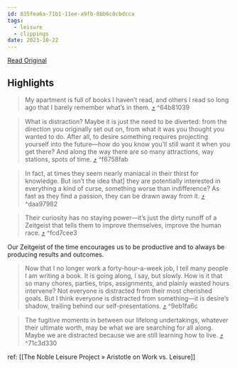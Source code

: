 ```yaml
---
id: 835fea6a-71b1-11ee-a9fb-8bb6c0cbdcca
tags:
  - leisure
  - clippings
date: 2023-10-22
---
```


[Read Original](https://www.theparisreview.org/blog/2023/08/23/in-this-essay-i-will-on-distraction)

## Highlights

> My apartment is full of books I haven’t read, and others I read so long ago that I barely remember what’s in them. [⤴️](https://omnivore.app/me/the-paris-review-in-this-essay-i-will-on-distraction-the-paris-r-18b5cf6fc29#64b81039-97be-4378-9138-7465936953f9)  ^64b81039

> What is distraction? Maybe it is just the need to be diverted: from the direction you originally set out on, from what it was you thought you wanted to do. After all, to desire something requires projecting yourself into the future—how do you know you’ll still want it when you get there? And along the way there are so many attractions, way stations, spots of time. [⤴️](https://omnivore.app/me/the-paris-review-in-this-essay-i-will-on-distraction-the-paris-r-18b5cf6fc29#f6758fab-a06a-495f-94c4-c82bc127e30a)  ^f6758fab

> In fact, at times they seem nearly maniacal in their thirst for knowledge. But isn’t the idea that\] they are potentially interested in everything a kind of curse, something worse than indifference? As fast as they find a passion, they can be drawn away from it. [⤴️](https://omnivore.app/me/the-paris-review-in-this-essay-i-will-on-distraction-the-paris-r-18b5cf6fc29#daa97982-3924-4f01-a372-3fca4d535c9c)  ^daa97982

> Their curiosity has no staying power—it’s just the dirty runoff of a Zeitgeist that tells them to improve themselves, improve the human race. [⤴️](https://omnivore.app/me/the-paris-review-in-this-essay-i-will-on-distraction-the-paris-r-18b5cf6fc29#fcd7cee3-f8b4-4c0e-b90e-1a20f00da980)  ^fcd7cee3

Our Zeitgeist of the time encourages us to be productive and to always be producing results and outcomes.

> Now that I no longer work a forty-hour-a-week job, I tell many people I am writing a book. It is going along, I say, but slowly. How is it that so many chores, parties, trips, assignments, and plainly wasted hours intervene? Not everyone is distracted from their most cherished goals. But I think everyone is distracted from something—it is desire’s shadow, trailing behind our self-presentations. [⤴️](https://omnivore.app/me/the-paris-review-in-this-essay-i-will-on-distraction-the-paris-r-18b5cf6fc29#9eb1fa6c-f3ea-4c37-afc2-29e68739b99a)  ^9eb1fa6c

> The fugitive moments in between our lifelong undertakings, whatever their ultimate worth, may be what we are searching for all along. Maybe we are distracted because we are still learning how to live. [⤴️](https://omnivore.app/me/the-paris-review-in-this-essay-i-will-on-distraction-the-paris-r-18b5cf6fc29#71c3d330-e024-4388-9309-e8e35a14f389)  ^71c3d330

ref:
[[The Noble Leisure Project » Aristotle on Work vs. Leisure]]